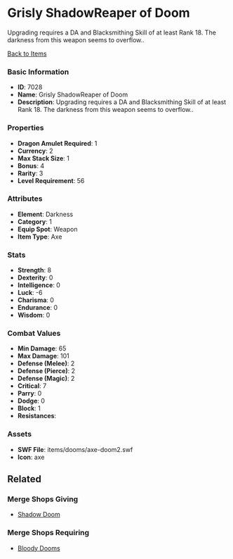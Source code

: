 # Grisly ShadowReaper of Doom

Upgrading requires a DA and Blacksmithing Skill of at least Rank 18. The darkness from this weapon seems to overflow..

[Back to Items](../items.md)

### Basic Information

- **ID**: 7028
- **Name**: Grisly ShadowReaper of Doom
- **Description**: Upgrading requires a DA and Blacksmithing Skill of at least Rank 18. The darkness from this weapon seems to overflow..

### Properties

- **Dragon Amulet Required**: 1
- **Currency**: 2
- **Max Stack Size**: 1
- **Bonus**: 4
- **Rarity**: 3
- **Level Requirement**: 56

### Attributes

- **Element**: Darkness
- **Category**: 1
- **Equip Spot**: Weapon
- **Item Type**: Axe

### Stats

- **Strength**: 8
- **Dexterity**: 0
- **Intelligence**: 0
- **Luck**: -6
- **Charisma**: 0
- **Endurance**: 0
- **Wisdom**: 0

### Combat Values

- **Min Damage**: 65
- **Max Damage**: 101
- **Defense (Melee)**: 2
- **Defense (Pierce)**: 2
- **Defense (Magic)**: 2
- **Critical**: 7
- **Parry**: 0
- **Dodge**: 0
- **Block**: 1
- **Resistances**: 

### Assets

- **SWF File**: items/dooms/axe-doom2.swf
- **Icon**: axe

## Related

### Merge Shops Giving

- [Shadow Doom](../merge-shops/112-shadow-doom.md)

### Merge Shops Requiring

- [Bloody Dooms](../merge-shops/193-bloody-dooms.md)

